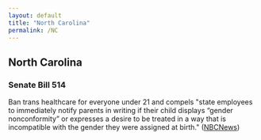```yaml
---
layout: default
title: "North Carolina"
permalink: /NC
---
```


## North Carolina

### Senate Bill 514

Ban trans healthcare for everyone under 21 and compels "state employees to immediately notify parents in writing if their child displays “gender nonconformity” or expresses a desire to be treated in a way that is incompatible with the gender they were assigned at birth." ([NBCNews](https://www.nbcnews.com/feature/nbc-out/n-c-bill-would-ban-treatment-trans-people-under-21-n1263146))
